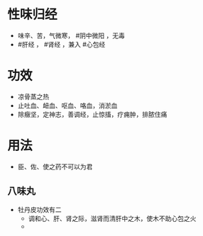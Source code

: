 # 性味归经
- 味辛、苦，气微寒， #阴中微阳 ，无毒
- #肝经 ， #肾经 ，兼入 #心包经 
# 功效
- 凉骨蒸之热
- 止吐血、衄血、呕血、咯血，消淤血
- 除癥坚，定神志，善调经，止惊搐，疗痈肿，排脓住痛
# 用法
- 臣、佐、使之药不可以为君
## 八味丸
- 牡丹皮功效有二
    - 调和心、肝、肾之际，滋肾而清肝中之木，使木不助心包之火
    -  